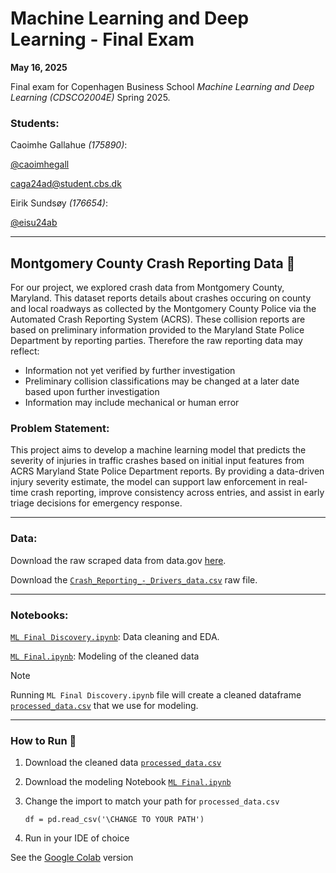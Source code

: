 # Machine Learning and Deep Learning - Final Exam
**May 16, 2025**

Final exam for Copenhagen Business School _Machine Learning and Deep Learning (CDSCO2004E)_ Spring 2025.


### Students:

Caoimhe Gallahue _(175890)_: 

[@caoimhegall](https://www.github.com/caoimhegall)

caga24ad@student.cbs.dk

Eirik Sundsøy _(176654)_:

[@eisu24ab](https://www.github.com/eisu24ab)

______________________________________________________________________________________________
## Montgomery County Crash Reporting Data :rotating_light:
For our project, we explored crash data from Montgomery County, Maryland. This dataset reports details about crashes occuring on county and local roadways as collected by the Montgomery County Police via the Automated Crash Reporting System (ACRS). These collision reports are based on preliminary information provided to the Maryland State Police Department by reporting parties. Therefore the raw reporting data may reflect:

- Information not yet verified by further investigation
- Preliminary collision classifications may be changed at a later date based upon further investigation
- Information may include mechanical or human error

### Problem Statement:
This project aims to develop a machine learning model that predicts the severity of injuries in traffic crashes based on initial input features from ACRS Maryland State Police Department reports. By providing a data-driven injury severity estimate, the model can support law enforcement in real-time crash reporting, improve consistency across entries, and assist in early triage decisions for emergency response.
______________________________________________________________________________________________
### Data:
Download the raw scraped data from data.gov [here](https://catalog.data.gov/dataset/crash-reporting-drivers-data). 

Download the [`Crash_Reporting_-_Drivers_data.csv`](https://github.com/caoimhegall/CBS-MachineLearning-Final/blob/main/data/Crash_Reporting_-_Drivers_Data.csv) raw file.

______________________________________________________________________________________________
### Notebooks:
[`ML Final Discovery.ipynb`](https://github.com/caoimhegall/CBS-MachineLearning-Final/blob/main/src/ML%20Final%20Discovery.ipynb): Data cleaning and EDA. 

[`ML Final.ipynb`](https://github.com/caoimhegall/CBS-MachineLearning-Final/blob/main/src/ML%20Final.ipynb): Modeling of the cleaned data


> [!NOTE] 
> Running `ML Final Discovery.ipynb` file will create a cleaned dataframe [`processed_data.csv`](https://github.com/caoimhegall/CBS-MachineLearning-Final/blob/main/data/processed_data.csv) that we use for modeling.
______________________________________________________________________________________________
### How to Run :police_car:
1. Download the cleaned data [`processed_data.csv`](https://github.com/caoimhegall/CBS-MachineLearning-Final/blob/main/data/processed_data.csv)
2. Download the modeling Notebook [`ML Final.ipynb`](https://github.com/caoimhegall/CBS-MachineLearning-Final/blob/main/src/ML%20Final.ipynb)
3. Change the import to match your path for `processed_data.csv`

   ```df = pd.read_csv('\CHANGE TO YOUR PATH')```
5. Run in your IDE of choice

See the [Google Colab](https://colab.research.google.com/drive/1eoh7xT6KE-tnHjSp4Ycx-QoC7KNQtCwy?usp=sharing) version
